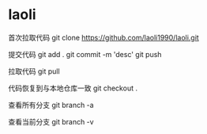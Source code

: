 # laoli

首次拉取代码
git clone https://github.com/laoli1990/laoli.git

提交代码
git add .
git commit -m 'desc'
git push

拉取代码
git pull

代码恢复到与本地仓库一致
git checkout .

查看所有分支
git branch -a

查看当前分支
git branch -v

